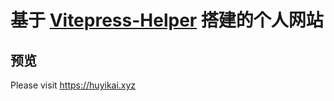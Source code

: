 # 基于 [Vitepress-Helper](https://github.com/huyikai/vitepress-helper) 搭建的个人网站

## 预览

Please visit <https://huyikai.xyz>
